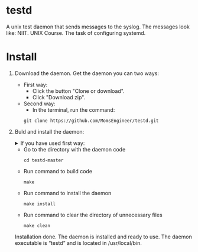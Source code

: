 # testd
A unix test daemon that sends messages to the syslog. The messages look like: NIIT. UNIX Course. The task of configuring systemd. 

# Install
1. Download the daemon. Get the daemon you can two ways:
      * First way:
          - Click the button "Clone or download".
          - Click "Download zip".
      * Second way:
          - In the terminal, run the command:
          ````
          git clone https://github.com/MomsEngineer/testd.git
          ````
 2. Buld and install the daemon:
     <details>
       <summary>If you have used first way:</summary>
  
       - Install `unzip` if you don't have this util
         ````
         sudo apt install unzip
         ````
       - Unzip the downloaded zip file
         ````
         unzip testd-master.zip
         ````
     </details>
 
     - Go to the directory with the daemon code
       ````
       cd testd-master
       ````
     - Run command to build code
       ````
       make
       ````
     - Run command to install the daemon
       ````
       make install
       ````
     - Run command to clear the directory of unnecessary files
       ````
       make clean
       ````
    Installation done. The daemon is installed and ready to use. The daemon executable is “testd” and is located in /usr/local/bin.
